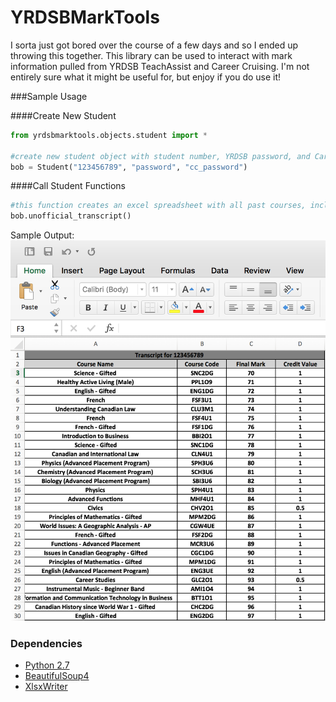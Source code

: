 # YRDSBMarkTools

I sorta just got bored over the course of a few days and so I ended up throwing this together. This library can be used to interact with mark information pulled from YRDSB TeachAssist and Career Cruising. I'm not entirely sure what it might be useful for, but enjoy if you do use it!

###Sample Usage

####Create New Student
```python
from yrdsbmarktools.objects.student import *

#create new student object with student number, YRDSB password, and Career Cruising password
bob = Student("123456789", "password", "cc_password")
```

####Call Student Functions

```python
#this function creates an excel spreadsheet with all past courses, including marks and credits
bob.unofficial_transcript()
```
Sample Output:
![Sample1](https://github.com/haydengunraj/YRDSBMarkTools/blob/master/samples/Sample1.png?raw=true "Sample1")



### Dependencies

- [Python 2.7](https://www.python.org/downloads/)
- [BeautifulSoup4](http://www.crummy.com/software/BeautifulSoup/)
- [XlsxWriter](http://xlsxwriter.readthedocs.org/)
